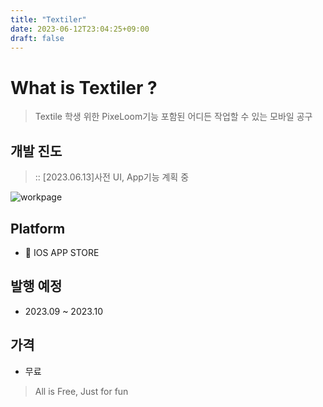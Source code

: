 ```yaml
---
title: "Textiler"
date: 2023-06-12T23:04:25+09:00
draft: false
---
```


# What is Textiler ?

> Textile 학생 위한 PixeLoom기능 포함된 어디든 작업할 수 있는 모바일 공구  

## 개발 진도

> :: [2023.06.13]사전 UI, App기능 계획 중

![workpage](/imgs/img/workpage_01.png)



## Platform

- 📱 IOS APP STORE

## 발행 예정

- 2023.09 ~ 2023.10

## 가격 

- 무료
> All is Free, Just for fun
